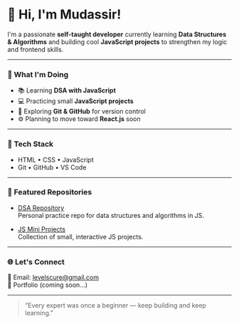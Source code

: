 # 👋 Hi, I'm Mudassir!

I'm a passionate **self-taught developer** currently learning **Data Structures & Algorithms** and building cool **JavaScript projects** to strengthen my logic and frontend skills.

---

### 🚀 What I'm Doing
- 📚 Learning **DSA with JavaScript**
- 💻 Practicing small **JavaScript projects**
- 🌱 Exploring **Git & GitHub** for version control
- ⚙️ Planning to move toward **React.js** soon

---

### 🧰 Tech Stack
- HTML • CSS • JavaScript
- Git • GitHub • VS Code

---

### 📂 Featured Repositories
- [DSA Repository](https://github.com/mudassir-codes-sys/DSA-)  
  Personal practice repo for data structures and algorithms in JS.
  
- [JS Mini Projects](https://github.com/mudassir-codes-sys/js-mini-projects)  
  Collection of small, interactive JS projects.

---

### 🌐 Let's Connect
📧 Email: levelscure@gmail.com  
💼 Portfolio (coming soon...)  

---

> “Every expert was once a beginner — keep building and keep learning.”
